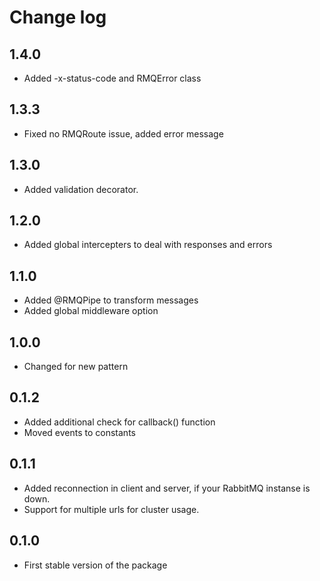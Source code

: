 # Change log

## 1.4.0

-   Added -x-status-code and RMQError class

## 1.3.3

-   Fixed no RMQRoute issue, added error message

## 1.3.0

-   Added validation decorator.

## 1.2.0

-   Added global intercepters to deal with responses and errors

## 1.1.0

-   Added @RMQPipe to transform messages
-   Added global middleware option

## 1.0.0

-   Changed for new pattern

## 0.1.2

-   Added additional check for callback() function
-   Moved events to constants

## 0.1.1

-   Added reconnection in client and server, if your RabbitMQ instanse is down.
-   Support for multiple urls for cluster usage.

## 0.1.0

-   First stable version of the package
